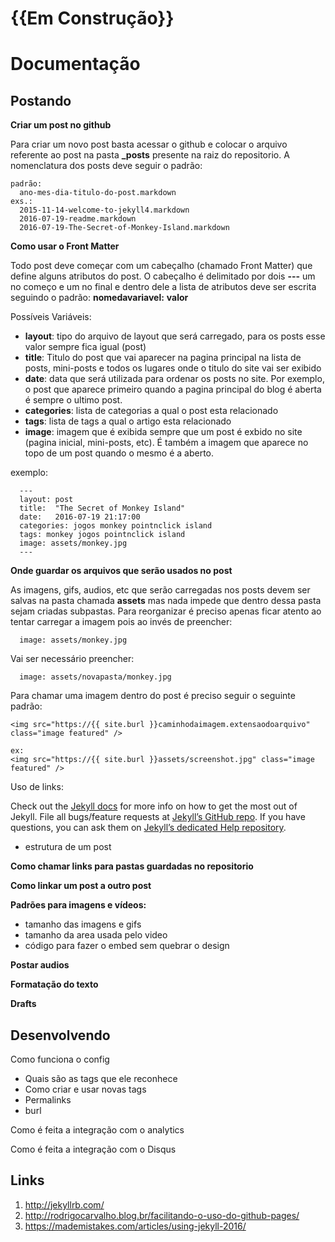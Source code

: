 # {{Em Construção}}

# Documentação

## Postando

**Criar um post no github**

Para criar um novo post basta acessar o github e colocar o arquivo referente ao post na pasta **_posts** presente na raiz do repositorio. A nomenclatura dos posts deve seguir o padrão:

```
padrão:
  ano-mes-dia-titulo-do-post.markdown
exs.:
  2015-11-14-welcome-to-jekyll4.markdown
  2016-07-19-readme.markdown
  2016-07-19-The-Secret-of-Monkey-Island.markdown
```

**Como usar o Front Matter**

Todo post deve começar com um cabeçalho (chamado Front Matter) que define alguns atributos do post. O cabeçalho é delimitado por dois **---** um no começo e um no final e dentro dele a lista de atributos deve ser escrita seguindo o padrão: **nomedavariavel:** **valor**

Possíveis Variáveis:
- **layout**: tipo do arquivo de layout que será carregado, para os posts esse valor sempre fica igual (post)
- **title**:  Titulo do post que vai aparecer na pagina principal na lista de posts, mini-posts e todos os lugares onde o titulo do site vai ser exibido
- **date**: data que será utilizada para ordenar os posts no site. Por exemplo, o post que aparece primeiro quando a pagina principal do blog é aberta é sempre o ultimo post.
- **categories**: lista de categorias a qual o post esta relacionado
- **tags**: lista de tags a qual o artigo esta relacionado
- **image**: imagem que é exibida sempre que um post é exbido no site (pagina inicial, mini-posts, etc). É também a imagem que aparece no topo de um post quando o mesmo é a aberto.


exemplo:

```
  ---
  layout: post
  title:  "The Secret of Monkey Island"
  date:   2016-07-19 21:17:00
  categories: jogos monkey pointnclick island
  tags: monkey jogos pointnclick island
  image: assets/monkey.jpg
  ---
```

**Onde guardar os arquivos que serão usados no post**

As imagens, gifs, audios, etc que serão carregadas nos posts devem ser salvas na pasta chamada **assets** mas nada impede que dentro dessa pasta sejam criadas subpastas. Para reorganizar é preciso apenas ficar atento ao tentar carregar a imagem pois ao invés de preencher:

```
  image: assets/monkey.jpg
```

Vai ser necessário preencher:

```
  image: assets/novapasta/monkey.jpg
```

Para chamar uma imagem dentro do post é preciso seguir o seguinte padrão:

```
<img src="https://{{ site.burl }}caminhodaimagem.extensaodoarquivo" class="image featured" />

ex:
<img src="https://{{ site.burl }}assets/screenshot.jpg" class="image featured" />
```

Uso de links:

Check out the [Jekyll docs][jekyll] for more info on how to get the most out of Jekyll. File all bugs/feature requests at [Jekyll’s GitHub repo][jekyll-gh]. If you have questions, you can ask them on [Jekyll’s dedicated Help repository][jekyll-help].

[jekyll]:      http://jekyllrb.com
[jekyll-gh]:   https://github.com/jekyll/jekyll
[jekyll-help]: https://github.com/jekyll/jekyll-help


  - estrutura de um post



**Como chamar links para pastas guardadas no repositorio**

**Como linkar um post a outro post**

**Padrões para imagens e vídeos:**
- tamanho das imagens e gifs
- tamanho da area usada pelo video
- código para fazer o embed sem quebrar o design

**Postar audios**

**Formatação do texto**

**Drafts**

## Desenvolvendo

Como funciona o config
 - Quais são as tags que ele reconhece
 - Como criar e usar novas tags
 - Permalinks
 - burl

Como é feita a integração com o analytics

Como é feita a integração com o Disqus

## Links

1. http://jekyllrb.com/
2. http://rodrigocarvalho.blog.br/facilitando-o-uso-do-github-pages/
3. https://mademistakes.com/articles/using-jekyll-2016/
